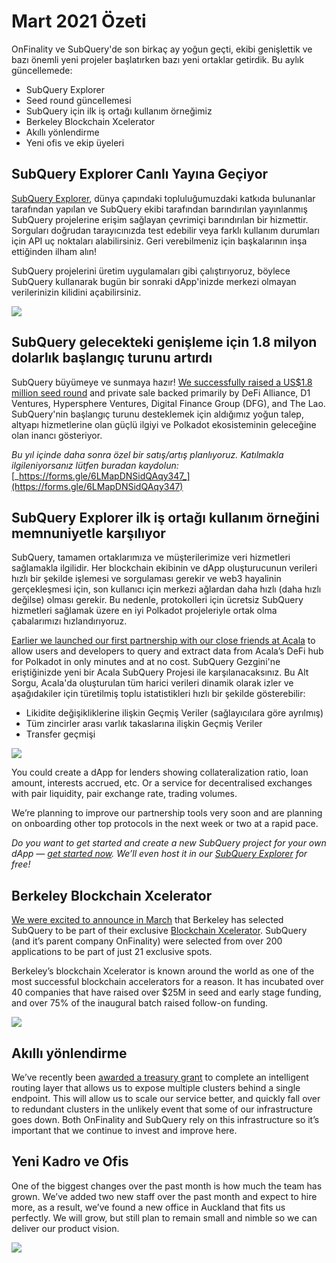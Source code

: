 # Mart 2021 Özeti

OnFinality ve SubQuery'de son birkaç ay yoğun geçti, ekibi genişlettik ve bazı önemli yeni projeler başlatırken bazı yeni ortaklar getirdik. Bu aylık güncellemede:

- SubQuery Explorer
- Seed round güncellemesi
- SubQuery için ilk iş ortağı kullanım örneğimiz
- Berkeley Blockchain Xcelerator
- Akıllı yönlendirme
- Yeni ofis ve ekip üyeleri

## SubQuery Explorer Canlı Yayına Geçiyor

[SubQuery Explorer](https://explorer.subquery.network/), dünya çapındaki topluluğumuzdaki katkıda bulunanlar tarafından yapılan ve SubQuery ekibi tarafından barındırılan yayınlanmış SubQuery projelerine erişim sağlayan çevrimiçi barındırılan bir hizmettir. Sorguları doğrudan tarayıcınızda test edebilir veya farklı kullanım durumları için API uç noktaları alabilirsiniz. Geri verebilmeniz için başkalarının inşa ettiğinden ilham alın!

SubQuery projelerini üretim uygulamaları gibi çalıştırıyoruz, böylece SubQuery kullanarak bugün bir sonraki dApp'inizde merkezi olmayan verilerinizin kilidini açabilirsiniz.

![](https://miro.medium.com/max/1400/1*GE-Y6XKNOkj_MKY4ZuM5oQ.png)

## **SubQuery gelecekteki genişleme için 1.8 milyon dolarlık başlangıç ​​turunu artırdı**

SubQuery büyümeye ve sunmaya hazır! [We successfully raised a US$1.8 million seed round](../blogs/20210312-SubQuery-Raises-%241.8M-Seed-Round-for-Future-Expansion.md) and private sale backed primarily by DeFi Alliance, D1 Ventures, Hypersphere Ventures, Digital Finance Group (DFG), and The Lao. SubQuery'nin başlangıç ​​turunu desteklemek için aldığımız yoğun talep, altyapı hizmetlerine olan güçlü ilgiyi ve Polkadot ekosisteminin geleceğine olan inancı gösteriyor.

_Bu yıl içinde daha sonra özel bir satış/artış planlıyoruz. Katılmakla ilgileniyorsanız lütfen buradan kaydolun:_ [_https://forms.gle/6LMapDNSidQAqy347_](https://forms.gle/6LMapDNSidQAqy347)

## **SubQuery Explorer ilk iş ortağı kullanım örneğini memnuniyetle karşılıyor**

SubQuery, tamamen ortaklarımıza ve müşterilerimize veri hizmetleri sağlamakla ilgilidir. Her blockchain ekibinin ve dApp oluşturucunun verileri hızlı bir şekilde işlemesi ve sorgulaması gerekir ve web3 hayalinin gerçekleşmesi için, son kullanıcı için merkezi ağlardan daha hızlı (daha hızlı değilse) olması gerekir. Bu nedenle, protokolleri için ücretsiz SubQuery hizmetleri sağlamak üzere en iyi Polkadot projeleriyle ortak olma çabalarımızı hızlandırıyoruz.

[Earlier we launched our first partnership with our close friends at Acala](../customer_announcements/20210316-SubQuery-Integrates-Acala-to-Aggregate-and-Serve-DeFi-Data-to-Polkadot-and-Kusama-Builders.md) to allow users and developers to query and extract data from Acala’s DeFi hub for Polkadot in only minutes and at no cost. SubQuery Gezgini'ne eriştiğinizde yeni bir Acala SubQuery Projesi ile karşılanacaksınız. Bu Alt Sorgu, Acala'da oluşturulan tüm harici verileri dinamik olarak izler ve aşağıdakiler için türetilmiş toplu istatistikleri hızlı bir şekilde gösterebilir:

- Likidite değişikliklerine ilişkin Geçmiş Veriler (sağlayıcılara göre ayrılmış)
- Tüm zincirler arası varlık takaslarına ilişkin Geçmiş Veriler
- Transfer geçmişi

![](https://miro.medium.com/max/1400/0*LOig1jNfPTuVk73D)

You could create a dApp for lenders showing collateralization ratio, loan amount, interests accrued, etc. Or a service for decentralised exchanges with pair liquidity, pair exchange rate, trading volumes.

We’re planning to improve our partnership tools very soon and are planning on onboarding other top protocols in the next week or two at a rapid pace.

_Do you want to get started and create a new SubQuery project for your own dApp —_ [_get started now_](https://doc.subquery.network/quickstart.html)_. We’ll even host it in our_ [_SubQuery Explorer_](../blogs/20210305-Announcing-the-SubQuery-Explorer.md) _for free!_

## **Berkeley Blockchain Xcelerator**

[We were excited to announce in March](../blogs/20210523-SubQuery-Joins-Berkeleys-Blockchain-Xcelerator.md) that Berkeley has selected SubQuery to be part of their exclusive [Blockchain Xcelerator](https://www.xcelerator.berkeley.edu/). SubQuery (and it’s parent company OnFinality) were selected from over 200 applications to be part of just 21 exclusive spots.

Berkeley’s blockchain Xcelerator is known around the world as one of the most successful blockchain accelerators for a reason. It has incubated over 40 companies that have raised over $25M in seed and early stage funding, and over 75% of the inaugural batch raised follow-on funding.

![](https://miro.medium.com/max/1400/0*t-_mRJaTnGDQO-VI)

## **Akıllı yönlendirme**

We’ve recently been [awarded a treasury grant](https://kusama.polkassembly.io/treasury/72) to complete an intelligent routing layer that allows us to expose multiple clusters behind a single endpoint. This will allow us to scale our service better, and quickly fall over to redundant clusters in the unlikely event that some of our infrastructure goes down. Both OnFinality and SubQuery rely on this infrastructure so it’s important that we continue to invest and improve here.

## **Yeni Kadro ve Ofis**

One of the biggest changes over the past month is how much the team has grown. We’ve added two new staff over the past month and expect to hire more, as a result, we’ve found a new office in Auckland that fits us perfectly. We will grow, but still plan to remain small and nimble so we can deliver our product vision.

![](https://miro.medium.com/max/1400/1*cJZxerXHfgVGu4-7h2xw4Q.jpeg)
